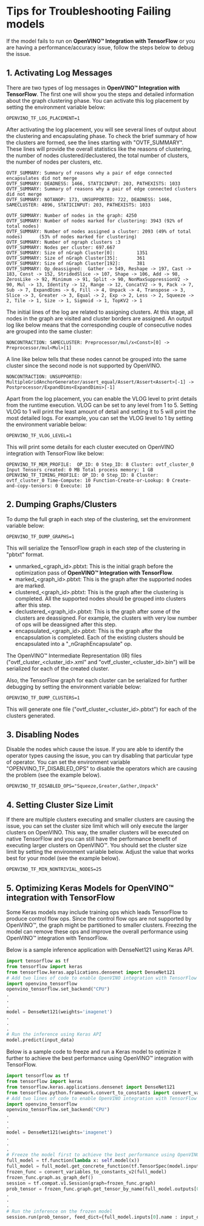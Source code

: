 # Tips for Troubleshooting Failing models
If the model fails to run on **OpenVINO™ Integration with TensorFlow** or you are having a performance/accuracy issue, follow the steps below to debug the issue.

## 1. Activating Log Messages

There are two types of log messages in **OpenVINO™ Integration with TensorFlow**. The first one will show you the steps and detailed information about the graph clustering phase. You can activate this log placement by setting the environment variable below:

    OPENVINO_TF_LOG_PLACEMENT=1

After activating the log placement, you will see several lines of output about the clustering and encapsulating phase. To check the brief summary of how the clusters are formed, see the lines starting with "OVTF_SUMMARY". These lines will provide the overall statistics like the reasons of clustering, the number of nodes clustered/declustered, the total number of clusters, the number of nodes per clusters, etc.

```
OVTF_SUMMARY: Summary of reasons why a pair of edge connected encapsulates did not merge
OVTF_SUMMARY: DEADNESS: 1466, STATICINPUT: 203, PATHEXISTS: 1033
OVTF_SUMMARY: Summary of reasons why a pair of edge connected clusters did not merge
OVTF_SUMMARY: NOTANOP: 173, UNSUPPORTED: 722, DEADNESS: 1466, SAMECLUSTER: 4896, STATICINPUT: 203, PATHEXISTS: 1033

OVTF_SUMMARY: Number of nodes in the graph: 4250
OVTF_SUMMARY: Number of nodes marked for clustering: 3943 (92% of total nodes)
OVTF_SUMMARY: Number of nodes assigned a cluster: 2093 (49% of total nodes)      (53% of nodes marked for clustering) 
OVTF_SUMMARY: Number of ngraph clusters :3
OVTF_SUMMARY: Nodes per cluster: 697.667
OVTF_SUMMARY: Size of nGraph Cluster[0]:        1351
OVTF_SUMMARY: Size of nGraph Cluster[35]:       361
OVTF_SUMMARY: Size of nGraph Cluster[192]:      381
OVTF_SUMMARY: Op_deassigned:  Gather -> 549, Reshape -> 197, Cast -> 183, Const -> 152, StridedSlice -> 107, Shape -> 106, Add -> 98, ZerosLike -> 92, Minimum -> 91, Split -> 90, NonMaxSuppressionV2 -> 90, Mul -> 13, Identity -> 12, Range -> 12, ConcatV2 -> 9, Pack -> 7, Sub -> 7, ExpandDims -> 6, Fill -> 4, Unpack -> 4, Transpose -> 3, Slice -> 3, Greater -> 3, Equal -> 2, Exp -> 2, Less -> 2, Squeeze -> 2, Tile -> 1, Size -> 1, Sigmoid -> 1, TopKV2 -> 1
```

The initial lines of the log are related to assigning clusters. At this stage, all nodes in the graph are visited and cluster borders are assigned. An output log like below means that the corresponding couple of consecutive nodes are grouped into the same cluster:

    NONCONTRACTION: SAMECLUSTER: Preprocessor/mul/x<Const>[0] -> Preprocessor/mul<Mul>[1]

A line like below tells that these nodes cannot be grouped into the same cluster since the second node is not supported by OpenVINO.

    NONCONTRACTION: UNSUPPORTED: MultipleGridAnchorGenerator/assert_equal/Assert/Assert<Assert>[-1] -> Postprocessor/ExpandDims<ExpandDims>[-1]

Apart from the log placement, you can enable the VLOG level to print details from the runtime execution. VLOG can be set to any level from 1 to 5. Setting VLOG to 1 will print the least amount of detail and setting it to 5 will print the most detailed logs. For example, you can set the VLOG level to 1 by setting the environment variable below:

    OPENVINO_TF_VLOG_LEVEL=1

This will print some details for each cluster executed on OpenVINO integration with TensorFlow like below:

    OPENVINO_TF_MEM_PROFILE:  OP_ID: 0 Step_ID: 8 Cluster: ovtf_cluster_0 Input Tensors created: 0 MB Total process memory: 1 GB
    OPENVINO_TF_TIMING_PROFILE: OP_ID: 0 Step_ID: 8 Cluster: ovtf_cluster_0 Time-Compute: 10 Function-Create-or-Lookup: 0 Create-and-copy-tensors: 0 Execute: 10

## 2. Dumping Graphs/Clusters

To dump the full graph in each step of the clustering, set the environment variable below:

    OPENVINO_TF_DUMP_GRAPHS=1

This will serialize the TensorFlow graph in each step of the clustering in "pbtxt" format.

- unmarked_<graph_id>.pbtxt: This is the initial graph before the optimization pass of **OpenVINO™ Integration with TensorFlow**.
- marked_<graph_id>.pbtxt: This is the graph after the supported nodes are marked.
- clustered_<graph_id>.pbtxt: This is the graph after the clustering is completed. All the supported nodes should be grouped into clusters after this step.
- declustered_<graph_id>.pbtxt: This is the graph after some of the clusters are deassigned. For example, the clusters with very low number of ops will be deassigned after this step.
- encapsulated_<graph_id>.pbtxt: This is the graph after the encapsulation is completed. Each of the existing clusters should be encapsulated into a "_nGraphEncapsulate" op.

The OpenVINO™  Intermediate Representation (IR) files ("ovtf_cluster_<cluster_id>.xml" and "ovtf_cluster_<cluster_id>.bin") will be serialized for each of the created cluster.

Also, the TensorFlow graph for each cluster can be serialized for further debugging by setting the environment variable below:

    OPENVINO_TF_DUMP_CLUSTERS=1

This will generate one file ("ovtf_cluster_<cluster_id>.pbtxt") for each of the clusters generated.



## 3. Disabling Nodes
Disable the nodes which cause the issue. If you are able to identify the operator types causing the issue, you can try disabling that particular type of operator. You can set the environment variable "OPENVINO_TF_DISABLED_OPS" to disable the operators which are causing the problem (see the example below).

    OPENVINO_TF_DISABLED_OPS="Squeeze,Greater,Gather,Unpack"

## 4. Setting Cluster Size Limit
If there are multiple clusters executing and smaller clusters are causing the issue, you can set the cluster size limit which will only execute the larger clusters on OpenVINO. This way, the smaller clusters will be executed on native TensorFlow and you can still have the performance benefit of executing larger clusters on OpenVINO™. You should set the cluster size limit by setting the environment variable below. Adjust the value that works best for your model (see the example below).

    OPENVINO_TF_MIN_NONTRIVIAL_NODES=25

## 5. Optimizing Keras Models for OpenVINO™ integration with TensorFlow

Some Keras models may include training ops which leads TensorFlow to produce control flow ops. Since the control flow ops are not supported by OpenVINO™, the graph might be partitioned to smaller clusters. Freezing the model can remove these ops and improve the overall performance using OpenVINO™ integration with TensorFlow.

Below is a sample inference application with DenseNet121 using Keras API.

```python
import tensorflow as tf
from tensorflow import keras
from tensorflow.keras.applications.densenet import DenseNet121
# Add two lines of code to enable OpenVINO integration with TensorFlow
import openvino_tensorflow
openvino_tensorflow.set_backend("CPU")
.
.
.
model = DenseNet121(weights='imagenet')
.
.
.
# Run the inference using Keras API    
model.predict(input_data)
```

Below is a sample code to freeze and run a Keras model to optimize it further to achieve the best performance using OpenVINO™ integration with TensorFlow.

```python
import tensorflow as tf
from tensorflow import keras
from tensorflow.keras.applications.densenet import DenseNet121
from tensorflow.python.framework.convert_to_constants import convert_variables_to_constants_v2
# Add two lines of code to enable OpenVINO integration with TensorFlow
import openvino_tensorflow
openvino_tensorflow.set_backend("CPU")
.
.
.
model = DenseNet121(weights='imagenet')
.
.
.
# Freeze the model first to achieve the best performance using OpenVINO integration with TensorFlow    
full_model = tf.function(lambda x: self.model(x))
full_model = full_model.get_concrete_function(tf.TensorSpec(model.inputs[0].shape, model.inputs[0].dtype, name=model.inputs[0].name))
frozen_func = convert_variables_to_constants_v2(full_model)
frozen_func.graph.as_graph_def()
session = tf.compat.v1.Session(graph=frozen_func.graph)
prob_tensor = frozen_func.graph.get_tensor_by_name(full_model.outputs[0].name)
.
.
.
# Run the inference on the frozen model
session.run(prob_tensor, feed_dict={full_model.inputs[0].name : input_data})
```